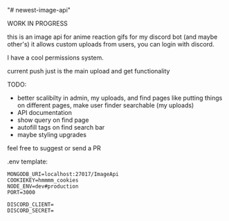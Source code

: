 "# newest-image-api" 

WORK IN PROGRESS

this is an image api for anime reaction gifs for my discord bot (and maybe other's)
it allows custom uploads from users, you can login with discord.

I have a cool permissions system.

current push just is the main upload and get functionality

TODO:
 - better scalibilty in admin, my uploads, and find pages
    like putting things on different pages, make user finder searchable (my uploads)
 - API documentation
 - show query on find page
 - autofill tags on find search bar
 - maybe styling upgrades

feel free to suggest or send a PR

.env template:
```env
MONGODB_URI=localhost:27017/ImageApi
COOKIEKEY=hmmmm_cookies
NODE_ENV=dev#production
PORT=3000

DISCORD_CLIENT=
DISCORD_SECRET=
```